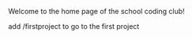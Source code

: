 
<html lang="en" dir="ltr">
  <head>
    <meta charset="utf-8">
    <title>Coding Club</title>
  </head>
  <body>
    <p class="centre_text">Welcome to the home page of the school coding club!</p>
    <p class="projects">add /firstproject to go to the first project</p>
  </body>
</html>
